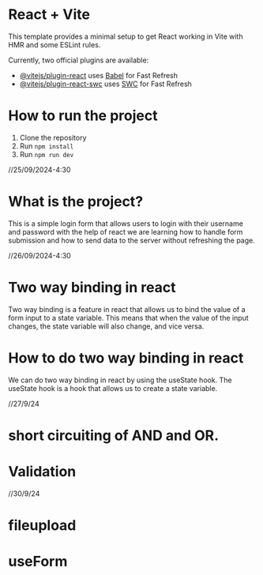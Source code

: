 # React + Vite

This template provides a minimal setup to get React working in Vite with HMR and some ESLint rules.

Currently, two official plugins are available:

- [@vitejs/plugin-react](https://github.com/vitejs/vite-plugin-react/blob/main/packages/plugin-react/README.md) uses [Babel](https://babeljs.io/) for Fast Refresh
- [@vitejs/plugin-react-swc](https://github.com/vitejs/vite-plugin-react-swc) uses [SWC](https://swc.rs/) for Fast Refresh

# How to run the project

1. Clone the repository
2. Run `npm install`
3. Run `npm run dev`

//25/09/2024-4:30

# What is the project?

This is a simple login form that allows users to login with their username and password with the help of react we are learning how to handle form submission and how to send data to the server without refreshing the page.


//26/09/2024-4:30

# Two way binding in react

Two way binding is a feature in react that allows us to bind the value of a form input to a state variable. This means that when the value of the input changes, the state variable will also change, and vice versa.

# How to do two way binding in react

We can do two way binding in react by using the useState hook. The useState hook is a hook that allows us to create a state variable.

//27/9/24

# short circuiting of AND and OR.

# Validation 

//30/9/24

# fileupload

# useForm


